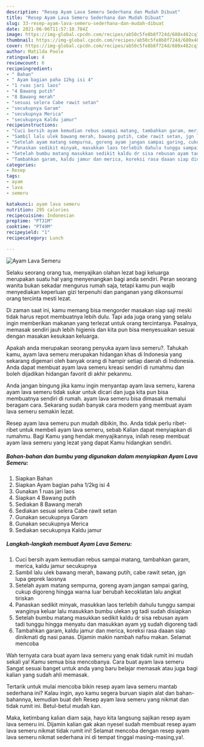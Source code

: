 ```yaml
---
description: "Resep Ayam Lava Semeru Sederhana dan Mudah Dibuat"
title: "Resep Ayam Lava Semeru Sederhana dan Mudah Dibuat"
slug: 33-resep-ayam-lava-semeru-sederhana-dan-mudah-dibuat
date: 2021-06-06T11:57:10.704Z
image: https://img-global.cpcdn.com/recipes/ab50c5fe8b8f724d/680x482cq70/ayam-lava-semeru-foto-resep-utama.jpg
thumbnail: https://img-global.cpcdn.com/recipes/ab50c5fe8b8f724d/680x482cq70/ayam-lava-semeru-foto-resep-utama.jpg
cover: https://img-global.cpcdn.com/recipes/ab50c5fe8b8f724d/680x482cq70/ayam-lava-semeru-foto-resep-utama.jpg
author: Matilda Poole
ratingvalue: 4
reviewcount: 6
recipeingredient:
- " Bahan"
- " Ayam bagian paha 12kg isi 4"
- "1 ruas jari laos"
- "4 Bawang putih"
- "8 Bawang merah"
- "sesuai selera Cabe rawit setan"
- "secukupnya Garam"
- "secukupnya Merica"
- "secukupnya Kaldu jamur"
recipeinstructions:
- "Cuci bersih ayam kemudian rebus sampai matang, tambahkan garam, merica, kaldu jamur secukupnya"
- "Sambil lalu ulek bawang merah, bawang putih, cabe rawit setan, jgn lupa geprek laosnya"
- "Setelah ayam matang sempurna, goreng ayam jangan sampai garing, cukup digoreng hingga warna luar berubah kecoklatan lalu angkat tiriskan"
- "Panaskan sedikit minyak, masukkan laos terlebih dahulu tunggu sampai wanginya keluar lalu masukkan bumbu ulekan yg tadi sudah disiapkan"
- "Setelah bumbu matang masukkan sedikit kaldu dr sisa rebusan ayam tadi tunggu hingga menyatu dan masukkan ayam yg sudah digoreng tadi"
- "Tambahkan garam, kaldu jamur dan merica, koreksi rasa daaan siap dinikmati dg nasi panas. Dijamin makin nambah nafsu makan. Selamat mencoba"
categories:
- Resep
tags:
- ayam
- lava
- semeru

katakunci: ayam lava semeru 
nutrition: 295 calories
recipecuisine: Indonesian
preptime: "PT31M"
cooktime: "PT49M"
recipeyield: "1"
recipecategory: Lunch

---
```



![Ayam Lava Semeru](https://img-global.cpcdn.com/recipes/ab50c5fe8b8f724d/680x482cq70/ayam-lava-semeru-foto-resep-utama.jpg)

Selaku seorang orang tua, menyajikan olahan lezat bagi keluarga merupakan suatu hal yang menyenangkan bagi anda sendiri. Peran seorang  wanita bukan sekadar mengurus rumah saja, tetapi kamu pun wajib menyediakan keperluan gizi terpenuhi dan panganan yang dikonsumsi orang tercinta mesti lezat.

Di zaman  saat ini, kamu memang bisa mengorder masakan siap saji meski tidak harus repot membuatnya lebih dulu. Tapi ada juga orang yang selalu ingin memberikan makanan yang terlezat untuk orang tercintanya. Pasalnya, memasak sendiri jauh lebih higienis dan kita pun bisa menyesuaikan sesuai dengan masakan kesukaan keluarga. 



Apakah anda merupakan seorang penyuka ayam lava semeru?. Tahukah kamu, ayam lava semeru merupakan hidangan khas di Indonesia yang sekarang digemari oleh banyak orang di hampir setiap daerah di Indonesia. Anda dapat membuat ayam lava semeru kreasi sendiri di rumahmu dan boleh dijadikan hidangan favorit di akhir pekanmu.

Anda jangan bingung jika kamu ingin menyantap ayam lava semeru, karena ayam lava semeru tidak sukar untuk dicari dan juga kita pun bisa membuatnya sendiri di rumah. ayam lava semeru bisa dimasak memalui beragam cara. Sekarang sudah banyak cara modern yang membuat ayam lava semeru semakin lezat.

Resep ayam lava semeru pun mudah dibikin, lho. Anda tidak perlu ribet-ribet untuk membeli ayam lava semeru, sebab Kalian dapat menyiapkan di rumahmu. Bagi Kamu yang hendak menyajikannya, inilah resep membuat ayam lava semeru yang lezat yang dapat Kamu hidangkan sendiri.

<!--inarticleads1-->

##### Bahan-bahan dan bumbu yang digunakan dalam menyiapkan Ayam Lava Semeru:

1. Siapkan  Bahan
1. Siapkan  Ayam bagian paha 1/2kg isi 4
1. Gunakan 1 ruas jari laos
1. Siapkan 4 Bawang putih
1. Sediakan 8 Bawang merah
1. Sediakan sesuai selera Cabe rawit setan
1. Gunakan secukupnya Garam
1. Gunakan secukupnya Merica
1. Sediakan secukupnya Kaldu jamur




<!--inarticleads2-->

##### Langkah-langkah membuat Ayam Lava Semeru:

1. Cuci bersih ayam kemudian rebus sampai matang, tambahkan garam, merica, kaldu jamur secukupnya
1. Sambil lalu ulek bawang merah, bawang putih, cabe rawit setan, jgn lupa geprek laosnya
1. Setelah ayam matang sempurna, goreng ayam jangan sampai garing, cukup digoreng hingga warna luar berubah kecoklatan lalu angkat tiriskan
1. Panaskan sedikit minyak, masukkan laos terlebih dahulu tunggu sampai wanginya keluar lalu masukkan bumbu ulekan yg tadi sudah disiapkan
1. Setelah bumbu matang masukkan sedikit kaldu dr sisa rebusan ayam tadi tunggu hingga menyatu dan masukkan ayam yg sudah digoreng tadi
1. Tambahkan garam, kaldu jamur dan merica, koreksi rasa daaan siap dinikmati dg nasi panas. Dijamin makin nambah nafsu makan. Selamat mencoba




Wah ternyata cara buat ayam lava semeru yang enak tidak rumit ini mudah sekali ya! Kamu semua bisa mencobanya. Cara buat ayam lava semeru Sangat sesuai banget untuk anda yang baru belajar memasak atau juga bagi kalian yang sudah ahli memasak.

Tertarik untuk mulai mencoba bikin resep ayam lava semeru mantab sederhana ini? Kalau ingin, ayo kamu segera buruan siapin alat dan bahan-bahannya, kemudian buat deh Resep ayam lava semeru yang nikmat dan tidak rumit ini. Betul-betul mudah kan. 

Maka, ketimbang kalian diam saja, hayo kita langsung sajikan resep ayam lava semeru ini. Dijamin kalian gak akan nyesel sudah membuat resep ayam lava semeru nikmat tidak rumit ini! Selamat mencoba dengan resep ayam lava semeru nikmat sederhana ini di tempat tinggal masing-masing,ya!.

